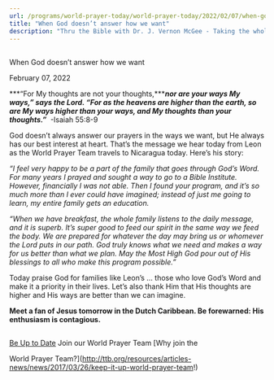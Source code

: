 ```yaml
---
url: /programs/world-prayer-today/world-prayer-today/2022/02/07/when-god-doesn-t-answer-how-we-want
title: "When God doesn’t answer how we want"
description: "Thru the Bible with Dr. J. Vernon McGee - Taking the whole Word to the whole world"
---
```







## 
 When God doesn’t answer how we want


February 07, 2022




***“For My thoughts are not your thoughts,******nor are your ways My ways,” says the Lord. “For as the heavens are higher than the earth, so are My ways higher than your ways, and My thoughts than your thoughts.”***  -Isaiah 55:8-9   


God doesn’t always answer our prayers in the ways we want, but He always has our best interest at heart. That’s the message we hear today from Leon as the World Prayer Team travels to Nicaragua today. Here’s his story: 

*“I feel very happy to be a part of the family that goes through God’s Word. For many years I prayed and sought a way to go to a Bible Institute. However, financially I was not able. Then I found your program, and it’s so much more than I ever could have imagined; instead of just me going to learn, my entire family gets an education.* 

*“When we have breakfast, the whole family listens to the daily message, and it is superb. It’s super good to feed our spirit in the same way we feed the body. We are prepared for whatever the day may bring us or whomever the Lord puts in our path. God truly knows what we need and makes a way for us better than what we plan. May the Most High God pour out of His blessings to all who make this program possible.”* 

Today praise God for families like Leon’s … those who love God’s Word and make it a priority in their lives. Let’s also thank Him that His thoughts are higher and His ways are better than we can imagine. 

**Meet a fan of Jesus tomorrow in the Dutch Caribbean. Be forewarned: His enthusiasm is contagious.**

  






## 




[Be Up to Date](http://feeds.feedburner.com/WorldPrayerToday "World Prayer Today RSS Feed")
Join our World Prayer Team
[Why join the  

World Prayer Team?](http://ttb.org/resources/articles-news/news/2017/03/26/keep-it-up-world-prayer-team!)




